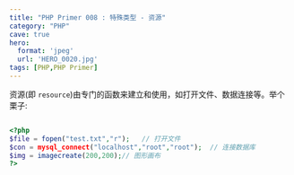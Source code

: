 ```yaml
---
title: "PHP Primer 008 : 特殊类型 - 资源"
category: "PHP"
cave: true
hero:
  format: 'jpeg'
  url: 'HERO_0020.jpg'
tags: [PHP,PHP Primer]
---
```

资源(即 `resource`)由专门的函数来建立和使用，如打开文件、数据连接等。举个栗子:

```php

<?php
$file = fopen("test.txt","r");   // 打开文件
$con = mysql_connect("localhost","root","root");  // 连接数据库
$img = imagecreate(200,200);// 图形画布
?>

```






